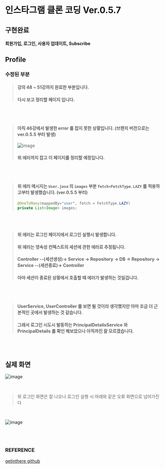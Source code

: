 # 인스타그램 클론 코딩 Ver.0.5.7

## 구현완료

>
#### 회원가입, 로그인, 사용자 업데이트, Subscribe


## Profile

### 수정된 부분

> #### 강의 48 ~ 51강까지 완료한 부분입니다.<br/>
> #### 다시 보고 정리할 페이지 입니다.

<br/><br/>

> #### 아직 46강에서 발생한 error 를 잡지 못한 상황입니다. (브랜치 버전으로는 ver.0.5.5 부터 발생) <br/>
> ![image](https://user-images.githubusercontent.com/57707484/132374594-fc65ac8d-358d-4671-88e5-c084276b9eff.png) <br/>
> #### 위 에러까지 잡고 이 페이지를 정리할 예정입니다.

<br/><br/>

> #### 위 에러 메시지는 `User.java` 의 `images` 부분 `fetch=FetchType.LAZY` 를 적용하고부터 발생했습니다. (ver.0.5.5 부터)
> ```java
>@OneToMany(mappedBy="user", fetch = FetchType.LAZY)
>private List<Image> images;
> ```

<br/><br/>

> #### 위 에러는 로그인 페이지에서 로그인 실행시 발생합니다.<br/>
> #### 위 에러는 영속성 컨텍스트의 세션에 관한 에러로 추정됩니다. <br/>
> #### Controller --(세션생성)-> Service -> Repository -> DB -> Repository -> Service --(세션종료)-> Controller <br/>
> #### 아마 세션이 종료된 상황에서 호출할 때 에러가 발생하는 것일겁니다.

<br/><br/>

> #### UserService, UserController 를 보면 될 것이라 생각했지만 아마 조금 더 근본적인 곳에서 발생하는 것 같습니다.<br/>
> #### 그래서 로그인 시도시 발동하는 PrincipalDetailsService 와 PrincipalDetails 를 확인 해보았으나 아직까진 잘 모르겠습니다.

<br/><br/>

## 실제 화면

![image](https://user-images.githubusercontent.com/57707484/132376055-8cdb32aa-ab95-4d47-bf5c-1ed150af36d3.png)

<br/>

> 위 로그인 화면은 잘 나오나 로그인 실행 시 아래와 같은 오류 화면으로 넘어가진다

<br/>

![image](https://user-images.githubusercontent.com/57707484/132376144-6939926c-9968-4a79-be41-d1c141148c86.png)


<br/><br/>

### REFERENCE

>
[getinthere github](https://github.com/codingspecialist/EaszUp-Springboot-Photogram-Start)
